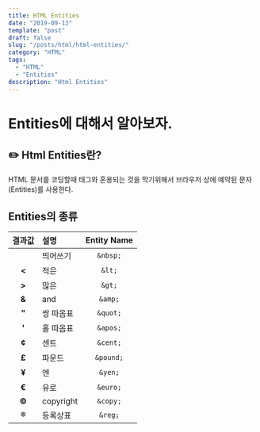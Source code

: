 ```yaml
---
title: HTML Entities
date: "2019-09-13"
template: "post"
draft: false
slug: "/posts/html/html-entities/"
category: "HTML"
tags:
  - "HTML"
  - "Entities"
description: "Html Entities"
---
```

# Entities에 대해서 알아보자.

## :pencil2: Html Entities란?
HTML 문서를 코딩할때 태그와 혼용되는 것을 막기위해서 브라우저 상에 예약된 문자(Entities)를 사용한다.

## Entities의 종류

<article class="board-tbl">

|  결과값  |  설명 | Entity Name |
| :---:  | :------- | :---: |
| &nbsp; | 띄어쓰기 | `&nbsp;` |
| **&lt;** | 적은 | `&lt;` |
| **&gt;** | 많은 | `&gt;` |
| **&amp;** | and | `&amp;` |
| **&quot;** | 쌍 따옴표 | `&quot;` |
| **&apos;** | 홀 따옴표 | `&apos;` |
| **&cent;** | 센트 | `&cent;` |
| **&pound;** | 파운드 | `&pound;` |
| **&yen;** | 엔 | `&yen;` |
| **&euro;** | 유로 | `&euro;` |
| **&copy;** | copyright | `&copy;` |
| **&reg;** | 등록상표 | `&reg;` |

</article>